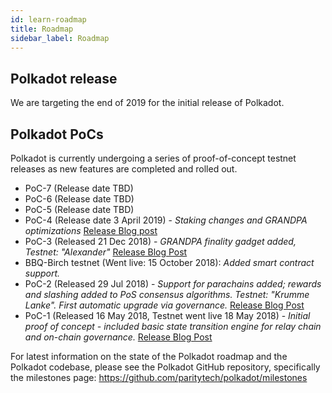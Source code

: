 ```yaml
---
id: learn-roadmap
title: Roadmap
sidebar_label: Roadmap
---
```


## Polkadot release

We are targeting the end of 2019 for the initial release of Polkadot.


## Polkadot PoCs

Polkadot is currently undergoing a series of proof-of-concept testnet releases as new features are completed and rolled out.

- PoC-7 (Release date TBD)
- PoC-6 (Release date TBD)
- PoC-5 (Release date TBD)
- PoC-4 (Release date 3 April 2019) - *Staking changes and GRANDPA optimizations* [Release Blog post](https://medium.com/polkadot-network/polkadot-proof-of-concept-4-arrives-with-new-ways-to-stake-3b27037346cc)
- PoC-3 (Released 21 Dec 2018) - *GRANDPA finality gadget added, Testnet: "Alexander"* [Release Blog Post](https://medium.com/coinmonks/polkadot-hello-world-3-poc-3-on-substrate-is-here-c45d100f72e3)
- BBQ-Birch testnet (Went live: 15 October 2018): *Added smart contract support.*
- PoC-2 (Released 29 Jul 2018) - *Support for parachains added; rewards and slashing added to PoS consensus algorithms. Testnet: "Krumme Lanke". First automatic upgrade via governance.* [Release Blog Post](https://medium.com/polkadot-network/polkadot-poc-2-is-here-parachains-runtime-upgrades-and-libp2p-networking-7035bb141c25)
- PoC-1 (Released 16 May 2018, Testnet went live 18 May 2018) - *Initial proof of concept - included basic state transition engine for relay chain and on-chain governance.* [Release Blog Post](https://medium.com/polkadot-network/now-live-polkadot-proof-of-concept-1-3e718512a8d)

For latest information on the state of the Polkadot roadmap and the Polkadot codebase, please see the Polkadot GitHub repository, specifically the milestones page: <https://github.com/paritytech/polkadot/milestones>
